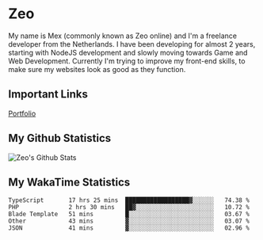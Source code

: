 # Zeo
My name is Mex (commonly known as Zeo online) and I'm a freelance developer from the Netherlands. I have been developing for almost 2 years, starting with NodeJS development and slowly moving towards Game and Web Development. Currently I'm trying to improve my front-end skills, to make sure my websites look as good as they function.

## Important Links
[Portfolio](https://zeodev.cc)

## My Github Statistics
![Zeo's Github Stats](https://github-readme-stats.vercel.app/api?username=zeo&count_private=true&show_icons=true&theme=onedark)

## My WakaTime Statistics
<!--START_SECTION:waka-->
```text
TypeScript       17 hrs 25 mins  ██████████████████▓░░░░░░   74.38 % 
PHP              2 hrs 30 mins   ██▓░░░░░░░░░░░░░░░░░░░░░░   10.72 % 
Blade Template   51 mins         █░░░░░░░░░░░░░░░░░░░░░░░░   03.67 % 
Other            43 mins         ▓░░░░░░░░░░░░░░░░░░░░░░░░   03.07 % 
JSON             41 mins         ▓░░░░░░░░░░░░░░░░░░░░░░░░   02.96 % 
```
<!--END_SECTION:waka-->
